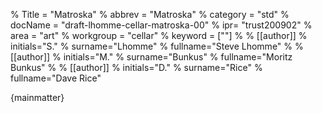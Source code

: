 % Title = "Matroska"
% abbrev = "Matroska"
% category = "std"
% docName = "draft-lhomme-cellar-matroska-00"
% ipr= "trust200902"
% area = "art"
% workgroup = "cellar"
% keyword = [""]
%
% [[author]]
% initials="S."
% surname="Lhomme"
% fullname="Steve Lhomme"
%
% [[author]]
% initials="M."
% surname="Bunkus"
% fullname="Moritz Bunkus"
%
% [[author]]
% initials="D."
% surname="Rice"
% fullname="Dave Rice"

{mainmatter}
